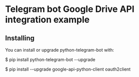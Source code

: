 # Telegram bot Google Drive API integration example

## Installing


You can install or upgrade python-telegram-bot with:


 $ pip install python-telegram-bot --upgrade


 $ pip install --upgrade google-api-python-client oauth2client
